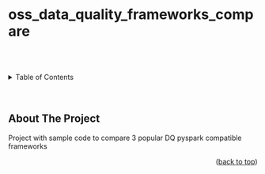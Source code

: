 <h1>oss_data_quality_frameworks_compare</h1>

<br><br>
<details>
  <summary>Table of Contents</summary>
  <ol>
    <li>
      <a href="#about-the-project">About The Project</a>
    </li>
  </ol>
</details>
<br><br>

## About The Project

Project with sample code to compare 3 popular DQ pyspark compatible frameworks

<p align="right">(<a href="#readme-top">back to top</a>)</p>


